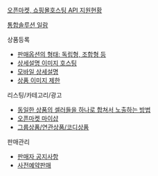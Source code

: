 
[오픈마켓, 쇼핑몰호스팅 API 지원현황](API.md)

[통합솔루션 일람](통합솔루션.md)

상품등록
- [판매옵션의 형태: 독립형, 조합형 등](판매옵션의%20형태%3A%20독립형,%20조합형%20등.md)
- [상세설명 이미지 호스팅](상세설명%20이미지%20호스팅.md)
- [모바일 상세설명](모바일%20상세설명.md)
- [상품 이미지 제한](상품%20이미지%20제한.md)

리스팅/카테고리/광고
- [동일한 상품의 셀러들을 하나로 합쳐서 노출하는 방법](동일한%20상품의%20셀러들을%20하나로%20합쳐서%20노출.md)
- [오픈마켓 마이샵](오픈마켓%20마이샵.md)
- [그룹상품/연관상품/코디상품](그룹상품,연관상품,코디상품.md)

판매관리
- [판매자 공지사항](판매자%20공지사항.md)
- [사전예약판매](사전예약판매.md)